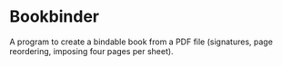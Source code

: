 # Bookbinder

A program to create a bindable book from a PDF file (signatures, page reordering, imposing four pages per sheet).
